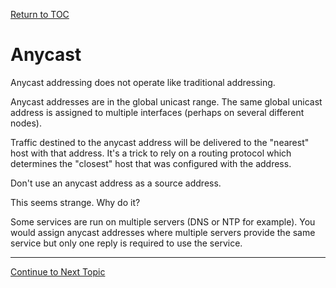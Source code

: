 <a href="https://github.com/CyberTrainingUSAF/08-Network-Programming/blob/master/00-Table-of-Contents.md" > Return to TOC </a>

# Anycast

Anycast addressing does not operate like traditional addressing.

Anycast addresses are in the global unicast range. The same global unicast address is assigned to multiple interfaces \(perhaps on several different nodes\).

Traffic destined to the anycast address will be delivered to the "nearest" host with that address. It's a trick to rely on a routing protocol which determines the "closest" host that was configured with the address.

Don't use an anycast address as a source address.

This seems strange. Why do it?

Some services are run on multiple servers \(DNS or NTP for example\). You would assign anycast addresses where multiple servers provide the same service but only one reply is required to use the service.

---

<a href="https://github.com/CyberTrainingUSAF/08-Network-Programming/blob/master/00-Table-of-Contents.md" > Continue to Next Topic </a>
